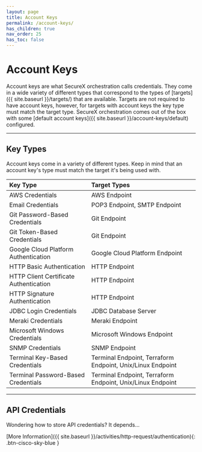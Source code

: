 ```yaml
---
layout: page
title: Account Keys
permalink: /account-keys/
has_children: true
nav_order: 25
has_toc: false
---
```


# Account Keys
Account keys are what SecureX orchestration calls credentials. They come in a wide variety of different types that correspond to the types of [targets]({{ site.baseurl }}/targets/) that are available. Targets are not required to have account keys, however, for targets with account keys the key type must match the target type. SecureX orchestration comes out of the box with some [default account keys]({{ site.baseurl }}/account-keys/default) configured.

---

## Key Types
Account keys come in a variety of different types. Keep in mind that an account key's type must match the target it's being used with.

| Key Type | Target Types |
|:---------|:-------------|
| AWS Credentials | AWS Endpoint |
| Email Credentials | POP3 Endpoint, SMTP Endpoint |
| Git Password-Based Credentials | Git Endpoint |
| Git Token-Based Credentials | Git Endpoint |
| Google Cloud Platform Authentication | Google Cloud Platform Endpoint |
| HTTP Basic Authentication | HTTP Endpoint |
| HTTP Client Certificate Authentication | HTTP Endpoint |
| HTTP Signature Authentication | HTTP Endpoint |
| JDBC Login Credentials | JDBC Database Server |
| Meraki Credentials | Meraki Endpoint |
| Microsoft Windows Credentials | Microsoft Windows Endpoint |
| SNMP Credentials | SNMP Endpoint |
| Terminal Key-Based Credentials | Terminal Endpoint, Terraform Endpoint, Unix/Linux Endpoint |
| Terminal Password-Based Credentials | Terminal Endpoint, Terraform Endpoint, Unix/Linux Endpoint |

---

## API Credentials
Wondering how to store API credentials? It depends...

[More Information]({{ site.baseurl }}/activities/http-request/authentication){: .btn-cisco-sky-blue }